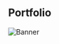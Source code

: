 ## Portfolio


 ![Banner](https://raw.githubusercontent.com/binaryshrey/Portfolio/main/static/Banner.webp)
